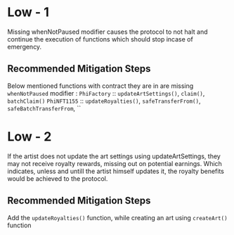 # Low - 1
Missing whenNotPaused modifier causes the protocol to not halt and continue the execution of functions which should stop incase of emergency.

## Recommended Mitigation Steps
Below mentioned functions with contract they are in are missing `whenNotPaused` modifier :
`PhiFactory` :: `updateArtSettings()`, `claim()`, `batchClaim()`
`PhiNFT1155` :: `updateRoyalties()`, `safeTransferFrom()`, `safeBatchTransferFrom`, ``

# Low - 2
If the artist does not update the art settings using updateArtSettings, they may not receive royalty rewards, missing out on potential earnings.
Which indicates, unless and untill the artist himself updates it, the royalty benefits would be achieved to the protocol.

## Recommended Mitigation Steps
Add the `updateRoyalties()` function, while creating an art using `createArt()` function





